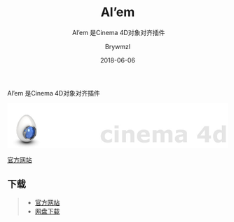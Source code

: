 ﻿---
layout:     post
title:      Al’em
subtitle:  Al’em 是Cinema 4D对象对齐插件
date:       2018-06-06
author:     Brywmzl
header-img: img/C4D/csm_gits_video_top_770493397e.jpg
catalog: true
tags:
    - CINEMA 4D
    - 插件
---
Al’em 是Cinema 4D对象对齐插件

<!--more-->

![](/img/C4D/plug-ins/eggtion/Alem/cinema4d.jpg)  

[官方网站](http://eggtion.net)  

## 下载
>- [官方网站](http://eggtion.net/playground/cinema4d/alem)
>- [网盘下载](https://pan.baidu.com/s/1skEWB4D#list/path=/App/MAXON/_Plug-ins/eggtion/Alem&parentPath=/App)